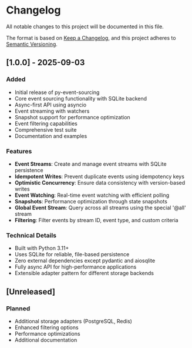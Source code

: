 # Changelog

All notable changes to this project will be documented in this file.

The format is based on [Keep a Changelog](https://keepachangelog.com/en/1.0.0/),
and this project adheres to [Semantic Versioning](https://semver.org/spec/v2.0.0.html).

## [1.0.0] - 2025-09-03

### Added
- Initial release of py-event-sourcing
- Core event sourcing functionality with SQLite backend
- Async-first API using asyncio
- Event streaming with watchers
- Snapshot support for performance optimization
- Event filtering capabilities
- Comprehensive test suite
- Documentation and examples

### Features
- **Event Streams**: Create and manage event streams with SQLite persistence
- **Idempotent Writes**: Prevent duplicate events using idempotency keys
- **Optimistic Concurrency**: Ensure data consistency with version-based writes
- **Event Watching**: Real-time event watching with efficient polling
- **Snapshots**: Performance optimization through state snapshots
- **Global Event Stream**: Query across all streams using the special '@all' stream
- **Filtering**: Filter events by stream ID, event type, and custom criteria

### Technical Details
- Built with Python 3.11+
- Uses SQLite for reliable, file-based persistence
- Zero external dependencies except pydantic and aiosqlite
- Fully async API for high-performance applications
- Extensible adapter pattern for different storage backends

## [Unreleased]

### Planned
- Additional storage adapters (PostgreSQL, Redis)
- Enhanced filtering options
- Performance optimizations
- Additional documentation
